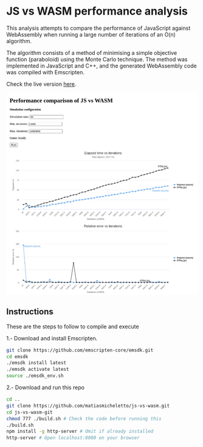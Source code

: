 # JS vs WASM performance analysis

This analysis attempts to compare the performance of JavaScript against WebAssembly when running a large number of iterations of an O(n) algorithm.

The algorithm consists of a method of minimising a simple objective function (paraboloid) using the Monte Carlo technique. The method was implemented in JavaScript and C++, and the generated WebAssembly code was compiled with Emscripten.

Check the live version [here](https://js-vs-wasm.github.io).

![screenshot](doc/screenshot.png)

## Instructions
These are the steps to follow to compile and execute 

1.- Download and install Emscripten.
```bash
git clone https://github.com/emscripten-core/emsdk.git
cd emsdk
./emsdk install latest
./emsdk activate latest
source ./emsdk_env.sh
```

2.- Download and run this repo
```bash
cd ..
git clone https://github.com/matiasmicheletto/js-vs-wasm.git
cd js-vs-wasm-git
chmod 777 ./build.sh # Check the code before running this
./build.sh
npm install -g http-server # Omit if already installed
http-server # Open localhost:8080 on your browser
```

